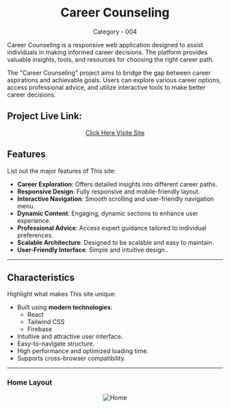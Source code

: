 <h1 align="center"> Career Counseling</h1>
<p align="center"> Category - 004 </p>

Career Counseling is a responsive web application designed to assist individuals in making informed career decisions. The platform provides valuable insights, tools, and resources for choosing the right career path.

The "Career Counseling" project aims to bridge the gap between career aspirations and achievable goals. Users can explore various career options, access professional advice, and utilize interactive tools to make better career decisions.

## Project Live Link: 

<p align="center"> <a href="https://career-counseling-react.netlify.app/">Click Here Visite Site</a> </p>



## **Features**  
List out the major features of This site:

- **Career Exploration**: Offers detailed insights into different career paths.  
- **Responsive Design**: Fully responsive and mobile-friendly layout.  
- **Interactive Navigation**: Smooth scrolling and user-friendly navigation menu.  
- **Dynamic Content**: Engaging, dynamic sections to enhance user experience.  
- **Professional Advice**: Access expert guidance tailored to individual preferences.  
- **Scalable Architecture**: Designed to be scalable and easy to maintain.  
- **User-Friendly Interface**: Simple and intuitive design..  

---

## **Characteristics**  
Highlight what makes This site unique:

- Built using **modern technologies**:  
  - React  
  - Tailwind CSS
  - Firebase  
- Intuitive and attractive user interface.  
- Easy-to-navigate structure.  
- High performance and optimized loading time.  
- Supports cross-browser compatibility.  

---

### Home Layout
<p align="center"> <img src="https://i.ibb.co.com/q5Rm1K1/Home.png" alt="Home" border="0"> </p>

